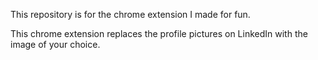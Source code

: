 This repository is for the chrome extension I made for fun. 

This chrome extension replaces the profile pictures on LinkedIn with the image of your choice.
